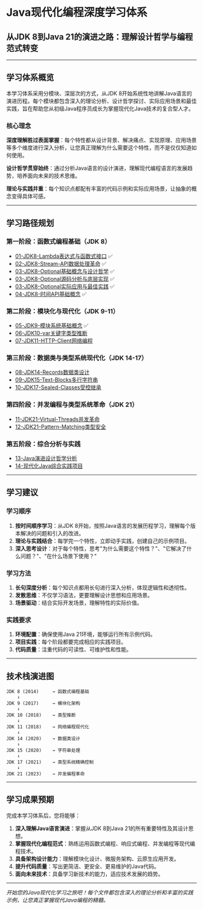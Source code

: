 # Java现代化编程深度学习体系
## 从JDK 8到Java 21的演进之路：理解设计哲学与编程范式转变

---

## 学习体系概览

本学习体系采用分模块、深层次的方式，从JDK 8开始系统性地讲解Java语言的演进历程。每个模块都包含深入的理论分析、设计哲学探讨、实际应用场景和最佳实践，旨在帮助您从初级Java程序员成长为掌握现代化Java技术的复合型人才。

### 核心理念

**深度理解胜过表面掌握**：每个特性都从设计背景、解决痛点、实现原理、应用场景等多个维度进行深入分析，让您真正理解为什么需要这个特性，而不是仅仅知道如何使用。

**设计哲学贯穿始终**：通过分析Java语言的设计演进，理解现代编程语言的发展趋势，培养面向未来的技术思维。

**理论与实践并重**：每个知识点都配有丰富的代码示例和实际应用场景，让抽象的概念变得具体可感。

---

## 学习路径规划

### 第一阶段：函数式编程基础（JDK 8）
- [01-JDK8-Lambda表达式与函数式接口](./01-JDK8-Lambda表达式与函数式接口.md) ✅
- [02-JDK8-Stream-API数据处理革命](./02-JDK8-Stream-API数据处理革命.md) ✅
- [03-JDK8-Optional基础概念与设计哲学](./03-JDK8-Optional基础概念与设计哲学.md) ✅
- [03-JDK8-Optional源码分析与底层实现](./03-JDK8-Optional源码分析与底层实现.md) ✅
- [03-JDK8-Optional实际应用与最佳实践](./03-JDK8-Optional实际应用.md) ✅
- [04-JDK8-时间API基础概念](./04-JDK8-时间API基础概念.md) ✅

### 第二阶段：模块化与现代化（JDK 9-11）
- [05-JDK9-模块系统基础概念](./05-JDK9-模块系统基础概念.md) ✅
- [06-JDK10-var关键字类型推断](./06-JDK10-var关键字类型推断.md)
- [07-JDK11-HTTP-Client网络编程](./07-JDK11-HTTP-Client网络编程.md)

### 第三阶段：数据类与类型系统现代化（JDK 14-17）
- [08-JDK14-Records数据类设计](./08-JDK14-Records数据类设计.md)
- [09-JDK15-Text-Blocks多行字符串](./09-JDK15-Text-Blocks多行字符串.md)
- [10-JDK17-Sealed-Classes受控继承](./10-JDK17-Sealed-Classes受控继承.md)

### 第四阶段：并发编程与类型系统革命（JDK 21）
- [11-JDK21-Virtual-Threads并发革命](./11-JDK21-Virtual-Threads并发革命.md)
- [12-JDK21-Pattern-Matching类型安全](./12-JDK21-Pattern-Matching类型安全.md)

### 第五阶段：综合分析与实践
- [13-Java演进设计哲学分析](./13-Java演进设计哲学分析.md)
- [14-现代化Java综合实践项目](./14-现代化Java综合实践项目.md)

---

## 学习建议

### 学习顺序
1. **按时间顺序学习**：从JDK 8开始，按照Java语言的发展历程学习，理解每个版本解决的问题和引入的改进。
2. **理论与实践结合**：每学完一个特性，立即动手实践，创建自己的示例项目。
3. **深入思考设计**：对于每个特性，思考"为什么需要这个特性？"、"它解决了什么问题？"、"在什么场景下使用？"

### 学习方法
1. **长句深度分析**：每个知识点都用长句进行深入分析，体现逻辑性和透彻性。
2. **发散思维**：不仅学习语法，更要理解设计思想和应用场景。
3. **场景驱动**：结合实际开发场景，理解特性的实际价值。

### 实践要求
1. **环境配置**：确保使用Java 21环境，能够运行所有示例代码。
2. **项目实践**：每个阶段都要完成相应的实践项目。
3. **代码质量**：注重代码的可读性、可维护性和性能。

---

## 技术栈演进图

```
JDK 8 (2014)     → 函数式编程基础
    ↓
JDK 9 (2017)     → 模块化架构
    ↓
JDK 10 (2018)    → 类型推断
    ↓
JDK 11 (2018)    → 网络编程现代化
    ↓
JDK 14 (2020)    → 数据类设计
    ↓
JDK 15 (2020)    → 字符串处理
    ↓
JDK 17 (2021)    → 类型系统精确控制
    ↓
JDK 21 (2023)    → 并发编程革命
```

---

## 学习成果预期

完成本学习体系后，您将能够：

1. **深入理解Java语言演进**：掌握从JDK 8到Java 21的所有重要特性及其设计思想。
2. **掌握现代化编程范式**：熟练运用函数式编程、响应式编程、并发编程等现代编程技术。
3. **具备架构设计能力**：理解模块化设计、微服务架构、云原生应用开发。
4. **提升代码质量**：写出更简洁、更安全、更易维护的Java代码。
5. **面向未来技术**：具备学习新技术的能力，适应技术发展的趋势。

---

*开始您的Java现代化学习之旅吧！每个文件都包含深入的理论分析和丰富的实践示例，让您真正掌握现代Java编程的精髓。*

